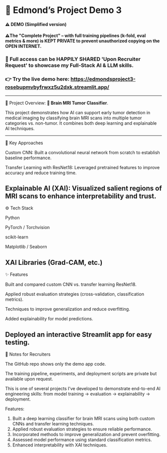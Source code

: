 
# 🚨 Edmond’s Project Demo 3

#### ⚠️ DEMO (Simplified version)

#### ⚠️The "Complete Project" – with full training pipelines (k-fold, eval metrics & more) is KEPT PRIVATE to prevent unauthorized copying on the OPEN INTERNET.  

### 🤝 Full access can be HAPPILY SHARED 'Upon Recruiter Request' to showcase my Full-Stack AI & LLM skills.

### 👉 Try the live demo here: https://edmondsproject3-rosebupmvbyfrwxz5u2dxk.streamlit.app/
--------------------------------------------------------------------------------------------------------------------------------------------------------------------------------
📖 Project Overview: **🧠 Brain MRI Tumor Classifier**. 

This project demonstrates how AI can support early tumor detection in medical imaging by classifying brain MRI scans into multiple tumor categories vs. non-tumor. It combines both deep learning and explainable AI techniques.

--------------------------------------------------------------------------------------------------------------------------------------------------------------------------------

🔬 Key Approaches

Custom CNN: Built a convolutional neural network from scratch to establish baseline performance.

Transfer Learning with ResNet18: Leveraged pretrained features to improve accuracy and reduce training time.

Explainable AI (XAI): Visualized salient regions of MRI scans to enhance interpretability and trust.
--------------------------------------------------------------------------------------------------------------------------------------------------------------------------------
⚙️ Tech Stack

Python

PyTorch / Torchvision

scikit-learn

Matplotlib / Seaborn

XAI Libraries (Grad-CAM, etc.)
--------------------------------------------------------------------------------------------------------------------------------------------------------------------------------
✨ Features

Built and compared custom CNN vs. transfer learning ResNet18.

Applied robust evaluation strategies (cross-validation, classification metrics).

Techniques to improve generalization and reduce overfitting.

Added explainability for model predictions.

Deployed an interactive Streamlit app for easy testing.
--------------------------------------------------------------------------------------------------------------------------------------------------------------------------------
📌 Notes for Recruiters

The GitHub repo shows only the demo app code.

The training pipeline, experiments, and deployment scripts are private but available upon request.

This is one of several projects I’ve developed to demonstrate end-to-end AI engineering skills: from model training → evaluation → explainability → deployment.

Features:
1. Built a deep learning classifier for brain MRI scans using both custom CNNs and transfer learning techniques.
2. Applied robust evaluation strategies to ensure reliable performance.
3. Incorporated methods to improve generalization and prevent overfitting.
4. Assessed model performance using standard classification metrics.
5. Enhanced interpretability with XAI techniques.
